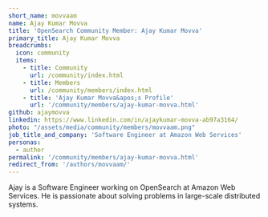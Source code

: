 ```yaml
---
short_name: movvaam
name: Ajay Kumar Movva
title: 'OpenSearch Community Member: Ajay Kumar Movva'
primary_title: Ajay Kumar Movva
breadcrumbs:
  icon: community
  items:
    - title: Community
      url: /community/index.html
    - title: Members
      url: /community/members/index.html
    - title: 'Ajay Kumar Movva&apos;s Profile'
      url: '/community/members/ajay-kumar-movva.html'
github: ajaymovva
linkedin: https://www.linkedin.com/in/ajaykumar-movva-ab97a3164/
photo: "/assets/media/community/members/movvaam.png"
job_title_and_company: 'Software Engineer at Amazon Web Services'
personas:
  - author
permalink: '/community/members/ajay-kumar-movva.html'
redirect_from: '/authors/movvaam/'
---
```


Ajay is a Software Engineer working on OpenSearch at Amazon Web Services. He is passionate about solving problems in large-scale distributed systems.